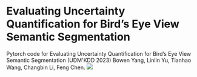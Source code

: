 # Evaluating Uncertainty Quantification for Bird’s Eye View Semantic Segmentation
Pytorch code for Evaluating Uncertainty Quantification for Bird’s Eye View Semantic Segmentation (UDM'KDD 2023)
Bowen Yang, Linlin Yu, Tianhao Wang, Changbin Li, Feng Chen.
![](uq_bevss_a.gif)
